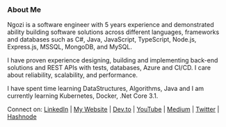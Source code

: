 ### About Me

<!--
**nskalu/nskalu** is a ✨ _special_ ✨ repository because its `README.md` (this file) appears on your GitHub profile.

Here are some ideas to get you started:

- 🔭 I’m currently working on ...
- 🌱 I’m currently learning ...
- 👯 I’m looking to collaborate on ...
- 🤔 I’m looking for help with ...
- 💬 Ask me about ...
- 📫 How to reach me: ...
- 😄 Pronouns: ...
- ⚡ Fun fact: ...
-->

Ngozi is a software engineer with 5 years experience and demonstrated ability building software solutions across different languages, frameworks and databases such as C#, Java, JavaScript, TypeScript, Node.js, Express.js, MSSQL, MongoDB, and MySQL.

I have proven experience designing, building and implementing back-end solutions and REST APIs with tests, databases, Azure and CI/CD. I care about reliability, scalability, and performance.

I have spent time learning DataStructures, Algorithms, Java and I am currently learning Kubernetes, Docker, .Net Core 3.1.

Connect on: [LinkedIn](https://www.linkedin.com/in/ngozi-kalu-b82058149/) | [My Website](http://kalungozi.com/) | [Dev.to](https://dev.to/nskalu) | [YouTube](https://www.youtube.com/channel/UCbnJuFzZHA5qCLMy1XcKc9w) | [Medium](https://kalungozi.medium.com/) | [Twitter](https://twitter.com/nollykalz) | [Hashnode](https://hashnode.com/@nollykalz)
